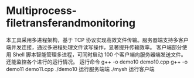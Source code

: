 # Multiprocess-filetransferandmonitoring
本工具采用多进程架构，基于 TCP 协议实现高效文件传输。服务器端支持多客户端并发连接，通过多进程处理文件读写操作，显著提升传输效率。 客户端部分使用 Shell 脚本智能管理多进程，可同时启动 100 个客户端向服务器端发送文件。还能监控各个进行的运行情况。
运行命令
g++ -o demo10 demo10.cpp
g++ -o demo11 demo11.cpp
./demo10 运行服务端端
./mysh  运行客户端
